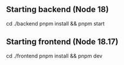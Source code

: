 ## Starting backend (Node 18)

cd ./backend
pnpm install && pnpm start

## Starting frontend (Node 18.17)

cd ./frontend
pnpm install && pnpm dev
